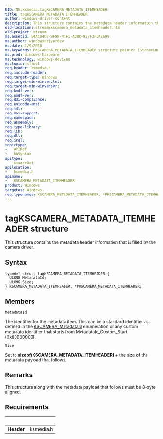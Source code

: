 ```yaml
---
UID: NS:ksmedia.tagKSCAMERA_METADATA_ITEMHEADER
title: tagKSCAMERA_METADATA_ITEMHEADER
author: windows-driver-content
description: This structure contains the metadata header information that is filled by the camera driver.
old-location: stream\kscamera_metadata_itemheader.htm
old-project: stream
ms.assetid: B4AC04D7-9F98-41F1-A38D-927F3F3A7699
ms.author: windowsdriverdev
ms.date: 1/9/2018
ms.keywords: PKSCAMERA_METADATA_ITEMHEADER structure pointer [Streaming Media Devices], KSCAMERA_METADATA_ITEMHEADER, stream.kscamera_metadata_itemheader, tagKSCAMERA_METADATA_ITEMHEADER, *PKSCAMERA_METADATA_ITEMHEADER, ksmedia/KSCAMERA_METADATA_ITEMHEADER, KSCAMERA_METADATA_ITEMHEADER structure [Streaming Media Devices], PKSCAMERA_METADATA_ITEMHEADER, ksmedia/PKSCAMERA_METADATA_ITEMHEADER
ms.prod: windows-hardware
ms.technology: windows-devices
ms.topic: struct
req.header: ksmedia.h
req.include-header: 
req.target-type: Windows
req.target-min-winverclnt: 
req.target-min-winversvr: 
req.kmdf-ver: 
req.umdf-ver: 
req.ddi-compliance: 
req.unicode-ansi: 
req.idl: 
req.max-support: 
req.namespace: 
req.assembly: 
req.type-library: 
req.lib: 
req.dll: 
req.irql: 
topictype:
-	APIRef
-	kbSyntax
apitype:
-	HeaderDef
apilocation:
-	ksmedia.h
apiname:
-	KSCAMERA_METADATA_ITEMHEADER
product: Windows
targetos: Windows
req.typenames: KSCAMERA_METADATA_ITEMHEADER, *PKSCAMERA_METADATA_ITEMHEADER
---
```


# tagKSCAMERA_METADATA_ITEMHEADER structure
This structure contains the metadata header information that is filled by the camera driver.

## Syntax
````
typedef struct tagKSCAMERA_METADATA_ITEMHEADER {
  ULONG MetadataId;
  ULONG Size;
} KSCAMERA_METADATA_ITEMHEADER, *PKSCAMERA_METADATA_ITEMHEADER;
````

## Members


`MetadataId`

The identifier for the metadata item. This can be a standard identifier as defined in the <a href="..\ksmedia\ne-ksmedia-kscamera_metadataid.md">KSCAMERA_MetadataId</a> enumeration or any custom metadata identifier that starts from MetadataId_Custom_Start (0x80000000).

`Size`

Set to <b>sizeof(KSCAMERA_METADATA_ITEMHEADER)</b> + the size of the metadata payload that follows.

## Remarks
This structure along with the metadata payload that follows must be 8-byte aligned.

## Requirements
| &nbsp; | &nbsp; |
| ---- |:---- |
| **Header** | ksmedia.h |